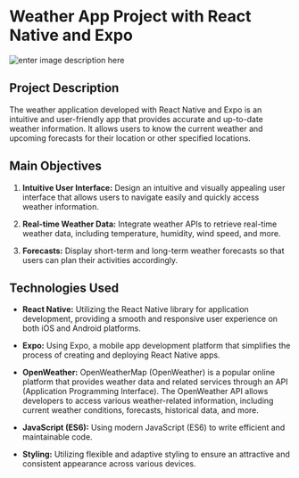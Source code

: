 # Weather App Project with React Native and Expo

![enter image description here](https://i.ibb.co/Cwkm988/Capture-d-cran-2023-09-18-192339.png)


## Project Description

The weather application developed with React Native and Expo is an intuitive and user-friendly app that provides accurate and up-to-date weather information. It allows users to know the current weather and upcoming forecasts for their location or other specified locations.

##  Main Objectives

1.  **Intuitive User Interface:** Design an intuitive and visually appealing user interface that allows users to navigate easily and quickly access weather information.
    
2.  **Real-time Weather Data:** Integrate weather APIs to retrieve real-time weather data, including temperature, humidity, wind speed, and more.
    
3.  **Forecasts:** Display short-term and long-term weather forecasts so that users can plan their activities accordingly.

## Technologies Used
-   **React Native:** Utilizing the React Native library for application development, providing a smooth and responsive user experience on both iOS and Android platforms.
    
-   **Expo:** Using Expo, a mobile app development platform that simplifies the process of creating and deploying React Native apps.
    
-   **OpenWeather:** OpenWeatherMap (OpenWeather) is a popular online platform that provides weather data and related services through an API (Application Programming Interface). The OpenWeather API allows developers to access various weather-related information, including current weather conditions, forecasts, historical data, and more.
    
-   **JavaScript (ES6):** Using modern JavaScript (ES6) to write efficient and maintainable code.
    
-   **Styling:** Utilizing flexible and adaptive styling to ensure an attractive and consistent appearance across various devices.
